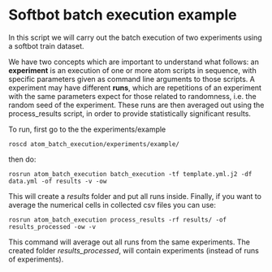 # Softbot batch execution example

In this script we will carry out the batch execution of two experiments using a softbot train dataset.

We have two concepts which are important to understand what follows: an **experiment** is an execution of one or more atom scripts in sequence, with specific parameters given as command line arguments to those scripts. A experiment may have different **runs**, which are repetitions of an experiment with the same parameters expect for those related to randomness, i.e. the random seed of the experiment. These runs are then averaged out using the process_results script, in order to provide statistically significant results.

To run, first go to the the experiments/example

    roscd atom_batch_execution/experiments/example/

then do:

    rosrun atom_batch_execution batch_execution -tf template.yml.j2 -df data.yml -of results -v -ow

This will create a _results_ folder and put all runs inside. Finally, if you want to average the numerical cells in collected csv files you can use:

    rosrun atom_batch_execution process_results -rf results/ -of results_processed -ow -v

This command will average out all runs from the same experiments. The created folder _results_processed_, will contain experiments (instead of runs of experiments).
